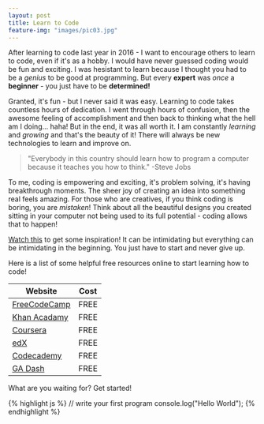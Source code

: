 ```yaml
---
layout: post
title: Learn to Code
feature-img: "images/pic03.jpg"
---
```


After learning to code last year in 2016 - I want to encourage others to learn to code, even if it's as a hobby. I would have never guessed coding would be fun and exciting. I was hesistant to learn because I thought you had to be a *genius* to be good at programming. But every **expert** was *once* a **beginner** - you just have to be **determined!**

Granted, it's fun - but I never said it was easy. Learning to code takes countless hours of dedication. I went through hours of confusion, then the awesome feeling of accomplishment and then back to thinking what the hell am I doing... haha! But in the end, it was all worth it. I am constantly *learning* and *growing* and that's the beauty of it! There will always be new technologies to learn and improve on. 
> "Everybody in this country should learn how to program a computer because it teaches you how to think." -Steve Jobs

To me, coding is empowering and exciting, it's problem solving, it's having breakthrough moments. The sheer joy of creating an idea into something real feels amazing. For those who are creatives, if you think coding is boring, you are *mistaken*! Think about all the beautiful designs you created sitting in your computer not being used to its full potential - coding allows that to happen!

[Watch this](https://www.youtube.com/watch?v=BjKmWk3oE4E) to get some inspiration! It can be intimidating but everything can be intimidating in the beginning. You just have to start and never give up.

Here is a list of some helpful free resources online to start learning how to code!

Website  | Cost
------------- | -------------
[FreeCodeCamp](https://www.freecodecamp.com/)  | FREE
[Khan Acadamy](https://www.khanacademy.org/)  | FREE
[Coursera](https://www.coursera.com) | FREE
[edX](https://www.edx.org) | FREE
[Codecademy](https://www.codecademy.com) | FREE
[GA Dash](https://dash.generalassemb.ly/) | FREE


What are you waiting for? Get started! 

{% highlight js %}
// write your first program
console.log("Hello World");
{% endhighlight %}

